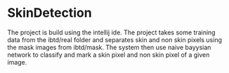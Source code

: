 # SkinDetection
The project is build using the intellij ide.
The project takes some training data from the ibtd/real folder and separates skin and non skin pixels using the mask images from ibtd/mask.
The system then use naive bayysian network to classify and mark a skin pixel and non skin pixel of a given image.
